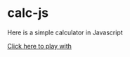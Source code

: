 # calc-js
Here is a simple calculator in Javascript

[Click here to play with](https://methbkts.com/calc-js)
